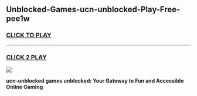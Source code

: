 
## Unblocked-Games-ucn-unblocked-Play-Free-pee1w
<h3>
<a href="https://premium76.site?title=ucn-unblocked&ref=12A">CLICK TO PLAY</a></h3>
<hr>

<h3>
<a href="https://premium76.site?title=ucn-unblocked&ref=12A">CLICK 2 PLAY</a>
  
</h3>

<a href="https://premium76.site?title=ucn-unblocked&ref=12A"><img src="https://clearcache.store/games.png"></a>


**ucn-unblocked games unblocked: Your Gateway to Fun and Accessible Online Gaming**

